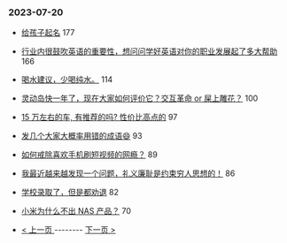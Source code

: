 ### 2023-07-20 
- [给孩子起名](https://www.v2ex.com/t/958173) 177
- [行业内很鼓吹英语的重要性，想问问学好英语对你的职业发展起了多大帮助](https://www.v2ex.com/t/958207) 166
- [喝水建议，少喝纯水。](https://www.v2ex.com/t/958168) 114
- [灵动岛快一年了，现在大家如何评价它？交互革命 or 屎上雕花？](https://www.v2ex.com/t/958208) 100
- [15 万左右的车, 有推荐的吗? 性价比高点的](https://www.v2ex.com/t/958192) 97
- [发几个大家大概率用错的成语😄](https://www.v2ex.com/t/958300) 93
- [如何戒除喜欢手机刷短视频的网瘾？](https://www.v2ex.com/t/958161) 89
- [我最近越来越发现一个问题，礼义廉耻是约束穷人思想的！](https://www.v2ex.com/t/958251) 86
- [学校录取了，但是都劝退](https://www.v2ex.com/t/958242) 82
- [小米为什么不出 NAS 产品？](https://www.v2ex.com/t/958281) 70 

- [ < 上一页 ](https://github.com/able8/v2ex-hot-record/blob/master/2023-07-19.md) -------- [ 下一页 > ](https://github.com/able8/v2ex-hot-record/blob/master/2023-07-21.md)